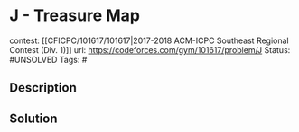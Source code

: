 # J - Treasure Map

contest: [[CFICPC/101617/101617|2017-2018 ACM-ICPC Southeast Regional Contest (Div. 1)]]
url: https://codeforces.com/gym/101617/problem/J
Status: #UNSOLVED
Tags: #

## Description

## Solution

